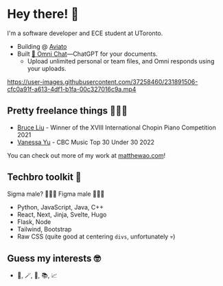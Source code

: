 # Hey there! 👋
I'm a software developer and ECE student at UToronto.

- Building @ [Aviato](https://joinaviato.com)
- Built [💬 Omni Chat](https://omnilabs.ai/chat)—ChatGPT for your documents. 
  - Upload unlimited personal or team files, and Omni responds using your uploads.


https://user-images.githubusercontent.com/37258460/231891506-cfc0a91f-a613-4df1-b1fa-00c327016c9a.mp4

## Pretty freelance things 🧑🏻‍💻

- [Bruce Liu](https://bruceliu.matthewao.com) - Winner of the XVIII International
Chopin Piano Competition 2021 
- [Vanessa Yu](https://vanessayu.com) - CBC Music Top 30 Under 30 2022

You can check out more of my work at [matthewao.com](https://matthewao.com)!

## Techbro toolkit 💼

Sigma male? 🙅🏻‍♂️ Figma male 🙋🏻‍♂️ 

- Python, JavaScript, Java, C++
- React, Next, Jinja, Svelte, Hugo
- Flask, Node
- Tailwind, Bootstrap
- Raw CSS (quite good at centering `divs`, unfortunately 💀)

## Guess my interests 🤓

- 🎹, 🪄, 🤸, 📚, 📈 
